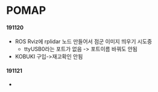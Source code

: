 # POMAP

#### 191120
* ROS Rviz에 rplidar 노드 만들어서 점군 이미지 띄우기 시도중
  * ttyUSB0라는 포트가 없음 -> 포트이름 바꿔도 안됨
* KOBUKI 구입->재고확인 안됨

#### 191121
* 
